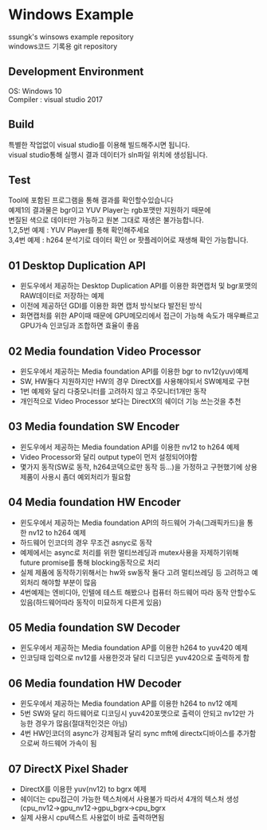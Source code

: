 # Windows Example
ssungk's winsows example repository  
windows코드 기록용 git repository


## Development Environment
OS: Windows 10  
Compiler : visual studio 2017

## Build
특별한 작업없이 visual studio를 이용해 빌드해주시면 됩니다.  
visual studio통해 실행시 결과 데이터가 sln파일 위치에 생성됩니다.

## Test
Tool에 포함된 프로그램을 통해 결과를 확인할수있습니다  
예제1의 결과물은 bgr이고 YUV Player는 rgb포맷만 지원하기 때문에  
변질된 색으로 데이터만 가능하고 원본 그대로 재생은 불가능합니다.   
1,2,5번 예제 : YUV Player를 통해 확인해주세요  
3,4번 예제 : h264 분석기로 데이터 확인 or 팟플레이어로 재생해 확인 가능합니다.


## 01 Desktop Duplication API
* 윈도우에서 제공하는 Desktop Duplication API를 이용한 화면캡처 및 bgr포맷의 RAW데이터로 저장하는 예제
* 이전에 제공하던 GDI를 이용한 화면 캡처 방식보다 발전된 방식
* 화면캡처를 위한 AP이때 때문에 GPU메모리에서 접근이 가능해 속도가 매우빠르고 GPU가속 인코딩과 조합하면 효율이 좋음

## 02 Media foundation Video Processor
* 윈도우에서 제공하는 Media foundation API를 이용한 bgr to nv12(yuv)예제
* SW, HW둘다 지원하지만 HW의 경우 DirectX를 사용해야되서 SW예제로 구현
* 1번 예제와 달리 다중모니터를 고려하지 않고 주모니터1개만 동작
* 개인적으로 Video Processor 보다는 DirectX의 쉐이더 기능 쓰는것을 추천

## 03 Media foundation SW Encoder
* 윈도우에서 제공하는 Media foundation API를 이용한 nv12 to h264 예제
* Video Processor와 달리 output type이 먼저 설정되어야함
* 몇가지 동작(SW로 동작, h264코덱으로만 동작 등...)을 가정하고 구현했기에 상용제품이 사용시 좀더 예외처리가 필요함

## 04 Media foundation HW Encoder
* 윈도우에서 제공하는 Media foundation API의 하드웨어 가속(그래픽카드)을 통한 nv12 to h264 예제
* 하드웨어 인코더의 경우 무조건 asnyc로 동작
* 예제에서는 async로 처리를 위한 멀티쓰레딩과 mutex사용을 자제하기위해 future promise를 통해 blocking동작으로 처리
* 실제 제품에 동작하기위해서는 hw와 sw동작 둘다 고려 멀티쓰레딩 등 고려하고 예외처리 해야할 부분이 많음
* 4번예제는 엔비디아, 인텔에 테스트 해봤으나 컴퓨터 하드웨어 따라 동작 안할수도 있음(하드웨어따라 동작이 미묘하게 다른게 있음)

## 05 Media foundation SW Decoder
* 윈도우에서 제공하는 Media foundation AP를 이용한 h264 to yuv420 예제
* 인코딩때 입력으로 nv12를 사용한것과 달리 디코딩은 yuv420으로 출력하게 함

## 06 Media foundation HW Decoder
* 윈도우에서 제공하는 Media foundation AP를 이용한 h264 to nv12 예제
* 5번 SW와 달리 하드웨어로 디코딩시 yuv420포맷으로 출력이 안되고 nv12만 가능한 경우가 많음(절대적인것은 아님)
* 4번 HW인코더의 async가 강제됨과 달리 sync mft에 directx디바이스를 추가함으로써 하드웨어 가속이 됨

## 07 DirectX Pixel Shader
* DirectX를 이용한 yuv(nv12) to bgrx 예제
* 쉐이더는 cpu접근이 가능한 텍스처에서 사용불가 따라서 4개의 텍스처 생성(cpu_nv12->gpu_nv12->gpu_bgrx->cpu_bgrx
* 실제 사용시 cpu텍스트 사용없이 바로 출력하면됨

